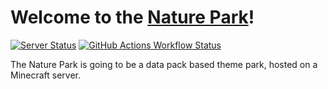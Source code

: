 # Welcome to the [Nature Park](https://github.com/FoxedDev/NaturePark)!

[![Server Status](https://img.shields.io/badge/status-in_development-blue?style=flat-square)]()
[![GitHub Actions Workflow Status](https://img.shields.io/github/actions/workflow/status/FoxedDev/NaturePark/check-commands.yml?style=flat-square)](https://github.com/FoxedDev/NaturePark/actions/workflows/check-commands.yml)

The Nature Park is going to be a data pack based theme park, hosted on a Minecraft server.
